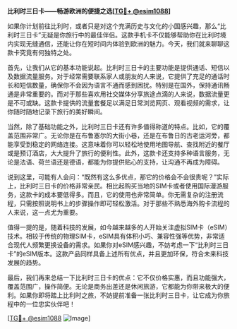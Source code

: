 **比利时三日卡——畅游欧洲的便捷之选[[TG💪+ @esim1088](https://t.me/s/esim1088)]**

如果你计划前往比利时，或者只是对这个充满历史与文化的小国感兴趣，那么“比利时三日卡”无疑是你旅行中的最佳伴侣。这款手机卡不仅能够帮助你在比利时境内实现无缝通信，还能让你在短时间内体验到欧洲的魅力。今天，我们就来聊聊这款卡究竟有何独特之处。

首先，让我们从它的基本功能说起。比利时三日卡的主要功能是提供通话、短信以及数据流量服务。对于经常需要联系家人或朋友的人来说，它提供了充足的通话时长和短信数量，确保你不会因为语言不通而感到困扰。特别是在国外，保持通讯畅通是非常重要的。而对于那些喜欢用社交媒体分享旅途点滴的人来说，数据流量更是不可或缺。这款卡提供的流量套餐足以满足日常浏览网页、观看视频的需求，让你随时随地记录下旅行的美好瞬间。

当然，除了基础功能之外，比利时三日卡还有许多值得称道的特点。比如，它的覆盖范围非常广。无论你是在布鲁塞尔的大街小巷，还是在布鲁日的古老运河旁，都能享受到稳定的网络连接。这意味着你可以轻松地使用地图导航、查找附近的餐厅或是预订酒店，大大提升了旅行的便利性。此外，这款卡还支持多种语言服务，无论是法语、荷兰语还是德语，都能为你提供贴心的支持，让沟通不再成为障碍。

说到这里，可能有人会问：“既然有这么多优点，那它的价格会不会很贵呢？”实际上，比利时三日卡的价格非常亲民。相比起购买当地的SIM卡或者使用国际漫游服务，这款卡的成本要低得多。而且，它的使用也非常简单。你无需复杂的注册流程，只需按照说明书上的步骤操作即可轻松激活。对于那些不熟悉海外购卡流程的人来说，这一点尤为重要。

值得一提的是，随着科技的发展，如今越来越多的人开始关注虚拟SIM卡（eSIM）技术。相较于传统的物理SIM卡，eSIM具有体积小巧、兼容性强等优势，非常适合现代人频繁更换设备的需求。如果你对eSIM感兴趣，不妨考虑一下“比利时三日卡”的eSIM版本。这款产品同样具备上述所有优点，并且更加环保，符合未来科技发展的趋势。

最后，我们再来总结一下比利时三日卡的优点：它不仅价格实惠，而且功能强大，覆盖范围广，操作简便。无论是商务出差还是休闲旅游，它都能为你带来极大的便利。如果你即将踏上比利时之旅，不妨提前准备一张比利时三日卡，让它成为你旅程中的一位忠实伙伴吧！

[[TG💪+ @esim1088](https://t.me/s/esim1088) ![Image](https://i.postimg.cc/4NQfJmqS/Snipaste-2025-05-13-00-14-12.png)]